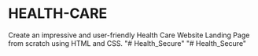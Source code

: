 # HEALTH-CARE
Create an impressive and user-friendly Health Care Website Landing Page from scratch using HTML and CSS.
"# Health_Secure" 
"# Health_Secure" 
